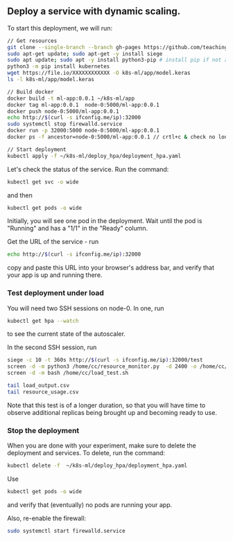 ## Deploy a service with dynamic scaling. 


To start this deployment, we will run:

``` bash
// Get resources
git clone --single-branch --branch gh-pages https://github.com/teaching-on-testbeds/k8s-ml.git
sudo apt-get update; sudo apt-get -y install siege
sudo apt update; sudo apt -y install python3-pip # install pip if not already installed
python3 -m pip install kubernetes
wget https://file.io/XXXXXXXXXXXX -O k8s-ml/app/model.keras
ls -l k8s-ml/app/model.keras

// Build docker
docker build -t ml-app:0.0.1 ~/k8s-ml/app
docker tag ml-app:0.0.1  node-0:5000/ml-app:0.0.1
docker push node-0:5000/ml-app:0.0.1
echo http://$(curl -s ifconfig.me/ip):32000
sudo systemctl stop firewalld.service
docker run -p 32000:5000 node-0:5000/ml-app:0.0.1
docker ps -f ancestor=node-0:5000/ml-app:0.0.1 // crtl+c & check no longer running

// Start deployment
kubectl apply -f ~/k8s-ml/deploy_hpa/deployment_hpa.yaml
```

Let's check the status of the service. Run the command:

```bash
kubectl get svc -o wide
```

and then

```bash
kubectl get pods -o wide
```

Initially, you will see one pod in the deployment. Wait until the pod is "Running" and has a "1/1" in the "Ready" column.

Get the URL of the service - run

```bash
echo http://$(curl -s ifconfig.me/ip):32000
```

copy and paste this URL into your browser's address bar, and verify that your app is up and running there. 

### Test deployment under load

You will need two SSH sessions on node-0. In one, run

```bash
kubectl get hpa --watch
```

to see the current state of the autoscaler.


 In the second SSH session, run


```bash
siege -c 10 -t 360s http://$(curl -s ifconfig.me/ip):32000/test
screen -d -m python3 /home/cc/resource_monitor.py  -d 2400 -o /home/cc/resource_usage.csv
screen -d -m bash /home/cc/load_test.sh

tail load_output.csv
tail resource_usage.csv
```

Note that this test is of a longer duration, so that you will have time to observe additional replicas being brought up and becoming ready to use. 

### Stop the deployment

When you are done with your experiment, make sure to delete the deployment and services. To delete, run the command:

```bash
kubectl delete -f  ~/k8s-ml/deploy_hpa/deployment_hpa.yaml
```

Use

``` bash
kubectl get pods -o wide
```

and verify that (eventually) no pods are running your app.

Also, re-enable the firewall:

```bash
sudo systemctl start firewalld.service
```


